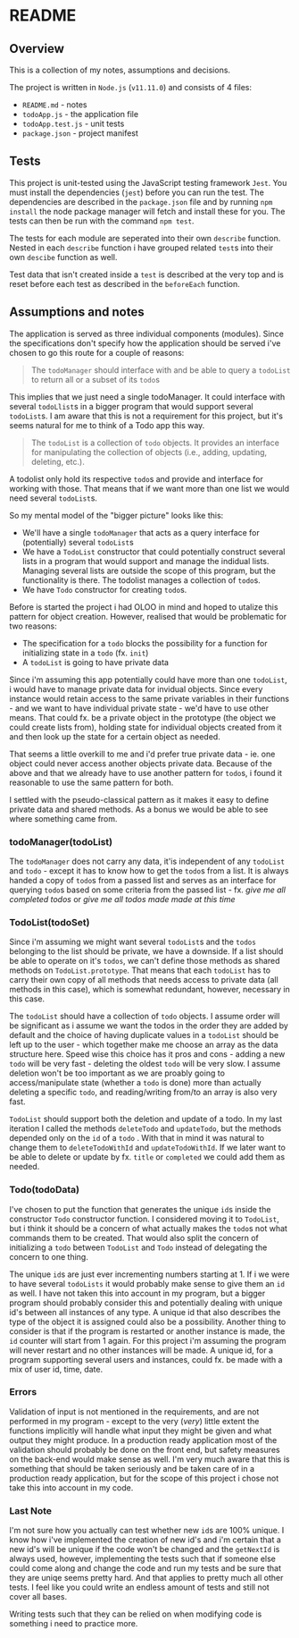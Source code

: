 # README

## Overview

This is a collection of my notes, assumptions and decisions.

The project is written in `Node.js` (`v11.11.0`) and consists of 4 files:

* `README.md` - notes
* `todoApp.js` - the application file
* `todoApp.test.js` - unit tests 
* `package.json` - project manifest

## Tests

This project is unit-tested using the JavaScript testing framework `Jest`. You must install the dependencies (`jest`) before you can run the test. The dependencies are described in the `package.json` file and by running `npm install` the node package manager will fetch and install these for you. The tests can then be run with the command `npm test`.

The tests for each module are seperated into their own `describe` function. Nested in each `describe` function i have grouped related `test`s into their own `descibe` function as well.

Test data that isn't created inside a `test` is described at the very top and is reset before each test as described in the `beforeEach` function.

## Assumptions and notes

The application is served as three individual components (modules). Since the specifications don't specify how the application should be served i've chosen to go this route for a couple of reasons:

> The `todoManager` should interface with and be able to query a `todoList` to return all or a subset of its `todo`s

This implies that we just need a single todoManager.  It could interface with several `todoLlist`s in a bigger program that would support several `todoList`s. I am aware that this is not a requirement for this project, but it's seems natural for me to think of a Todo app this way.

> The `todoList` is a collection of `todo` objects. It provides an interface for manipulating the collection of objects (i.e., adding, updating, deleting, etc.).

A todolist only hold its respective `todo`s and provide and interface for working with those. That means that if we want more than one list we would need several `todoList`s.

So my mental model of the "bigger picture" looks like this:

* We'll have a single `todoManager` that acts as a query interface for (potentially) several `todoList`s
* We have a `TodoList` constructor that could potentially construct several lists in a program that would support and manage the indidual lists. Managing several lists are outside the scope of this program, but the functionality is there. The todolist manages a collection of `todo`s.
* We have `Todo` constructor for creating `todo`s.

Before is started the project i had OLOO in mind and hoped to utalize this pattern for object creation. However, realised that would be problematic for two reasons: 

* The specification for a `todo` blocks the possibility for a function for initializing state in a `todo`  (fx. `init`)
* A `todoList` is going to have private data

Since i'm assuming this app potentially could have more than one `todoList`, i would have to manage private data for invidual objects. Since every instance would retain access to the same private variables in their functions - and we want to have individual private state - we'd have to use other means. That could fx. be a private object in the prototype (the object we could create lists from), holding state for individual objects created from it and then look up the state for a certain object as needed.

That seems a little overkill to me and i'd prefer true private data - ie. one object could never access another objects private data. Because of the above and that we already have to use another pattern for `todo`s, i found it reasonable to use the same pattern for both.

I settled with the pseudo-classical pattern as it makes it easy to define private data and shared methods. As a bonus we would be able to see where something came from.

### todoManager(todoList)

The `todoManager` does not carry any data, it'is independent of any `todoList` and `todo` - except it has to know how to get the `todo`s from a list. It is always handed a copy of `todo`s from a passed list and serves as an interface for querying `todo`s based on some criteria from the passed list - fx. *give me all completed todos* or *give me all todos made made at this time*

### TodoList(todoSet)

Since i'm assuming we might want several `todoList`s and the `todos` belonging to the list should be private, we have a downside. If a list should be able to operate on it's `todos`, we can't define those methods as shared methods on `TodoList.prototype`. That means that each `todoList` has to carry their own copy of all methods that needs access to private data (all methods in this case), which is somewhat redundant, however, necessary in this case.

The `todoList` should have a collection of `todo` objects. I assume order will be significant as i assume we want the todos in the order they are added by default and the choice of having duplicate values in a `todoList` should be left up to the user - which together make me choose an array as the data structure here. Speed wise this choice has it pros and cons - adding a new `todo` will be very fast - deleting the oldest `todo` will be very slow. I assume deletion won't be too important as we are proably going to access/manipulate state (whether a `todo` is done) more than actually deleting a specific `todo`, and reading/writing from/to an array is also very fast.

`TodoList` should support both the deletion and update of a todo. In my last iteration I called the methods `deleteTodo` and `updateTodo`, but the methods depended only on the `id` of a `todo` . With that in mind it was natural to change them to `deleteTodoWithId` and `updateTodoWithId`. If we later want to be able to delete or update by fx. `title` or `completed` we could add them as needed.

### Todo(todoData)

I've chosen to put the function that generates the unique `id`s inside the constructor `Todo` constructor function. I considered moving it to `TodoList`, but i think it should be a concern of what actually makes the `todo`s not what commands them to be created. That would also split the concern of initializing a `todo` between `TodoList` and `Todo` instead of delegating the concern to one thing.

The unique `id`s are just ever incrementing numbers starting at 1. If i we were to have several `todoLists` it would probably make sense to give them an `id` as well. I have not taken this into account in my program, but a bigger program should probably consider this and potentially dealing with unique id's between all instances of any type. A unique id that also describes the type of the object it is assigned could also be a possibility. Another thing to consider is that if the program is restarted or another instance is made, the `id` counter will start from 1 again. For this project i'm assuming the program will never restart and no other instances will be made. A unique id, for a program supporting several users and instances, could fx. be made with a mix of user id, time, date.

### Errors

Validation of input is not mentioned in the requirements, and are not performed in my program - except to the very (*very*) little extent the functions implicitly will handle what input they might be given and what output they might produce. In a production ready application most of the validation should probably be done on the front end, but safety measures on the back-end would make sense as well. I'm very much aware that this is something that should be taken seriously and be taken care of in a production ready application, but for the scope of this project i chose not take this into account in my code.



### Last Note

I'm not sure how you actually can test whether new `id`s are 100% unique. I know how i've implemented the creation of new id's and i'm certain that a new id's will be unique if the code won't be changed and the `getNextId` is always used, however, implementing the tests such that if someone else could come along and change the code and run my tests and be sure that they are uniqe seems pretty hard. And that applies to pretty much all other tests. I feel like you could write an endless amount of tests and still not cover all bases.

Writing tests such that they can be relied on when modifying code is something i need to practice more.